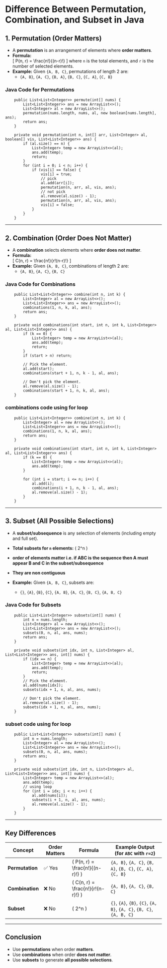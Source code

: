# Difference Between Permutation, Combination, and Subset in Java

## **1. Permutation (Order Matters)**
- A **permutation** is an arrangement of elements where **order matters**.
- **Formula:**  
  \[
  P(n, r) = \frac{n!}{(n-r)!}
  \]
  where `n` is the total elements, and `r` is the number of selected elements.
- **Example:** Given `{A, B, C}`, permutations of length 2 are:
  - `{A, B}`, `{A, C}`, `{B, A}`, `{B, C}`, `{C, A}`, `{C, B}`

### **Java Code for Permutations**
```
    public List<List<Integer>> permute(int[] nums) {
        List<List<Integer>> ans = new ArrayList<>();
        List<Integer> al = new ArrayList<>();
        permutation(nums.length, nums, al, new boolean[nums.length], ans);
        return ans;
    }

    private void permutation(int n, int[] arr, List<Integer> al, boolean[] vis, List<List<Integer>> ans) {
        if (al.size() == n) {
            List<Integer> temp = new ArrayList<>(al);
            ans.add(temp);
            return;
        }
        for (int i = 0; i < n; i++) {
            if (vis[i] == false) {
                vis[i] = true;
                // pick
                al.add(arr[i]);
                permutation(n, arr, al, vis, ans);
                // not pick
                al.remove(al.size() - 1);
                permutation(n, arr, al, vis, ans);
                vis[i] = false;
            }
        }
    }
```
---

## **2. Combination (Order Does Not Matter)**
- A **combination** selects elements where **order does not matter**.
- **Formula:**  
  \[
  C(n, r) = \frac{n!}{r!(n-r)!}
  \]
- **Example:** Given `{A, B, C}`, combinations of length 2 are:
  - `{A, B}`, `{A, C}`, `{B, C}`

### **Java Code for Combinations**
```
    public List<List<Integer>> combine(int n, int k) {
        List<Integer> al = new ArrayList<>();
        List<List<Integer>> ans = new ArrayList<>();
        combinations(1, n, k, al, ans);
        return ans;
    }

    private void combinations(int start, int n, int k, List<Integer> al, List<List<Integer>> ans) {
        if (k == 0) {
            List<Integer> temp = new ArrayList<>(al);
            ans.add(temp);
            return;
        }
        if (start > n) return;

        // Pick the element.
        al.add(start);
        combinations(start + 1, n, k - 1, al, ans);

        // Don't pick the element.
        al.remove(al.size() - 1);
        combinations(start + 1, n, k, al, ans);
    }
```

### **combinations code using for loop**

```
    public List<List<Integer>> combine(int n, int k) {
        List<Integer> al = new ArrayList<>();
        List<List<Integer>> ans = new ArrayList<>();
        combinations(1, n, k, al, ans);
        return ans;
    }

    private void combinations(int start, int n, int k, List<Integer> al, List<List<Integer>> ans) {
        if (k == 0) {
            List<Integer> temp = new ArrayList<>(al);
            ans.add(temp);
        }

        for (int i = start; i <= n; i++) {
            al.add(i);
            combinations(i + 1, n, k - 1, al, ans);
            al.remove(al.size() - 1);
        }
    }
```
---

## **3. Subset (All Possible Selections)**
- A **subset/subsequence** is any selection of elements (including empty and full set).
- **Total subsets for `n` elements:** \( 2^n \)
- **order of elements matter i.e. if ABC is the sequence then A must appear B and C in the subset/subsequence**
- **They are non contiguous** 

- **Example:** Given `{A, B, C}`, subsets are:
  - `{}`, `{A}`, `{B}`, `{C}`, `{A, B}`, `{A, C}`, `{B, C}`, `{A, B, C}`

### **Java Code for Subsets**
```
    public List<List<Integer>> subsets(int[] nums) {
        int n = nums.length;
        List<Integer> al = new ArrayList<>();
        List<List<Integer>> ans = new ArrayList<>();
        subsets(0, n, al, ans, nums);
        return ans;
    }

    private void subsets(int idx, int n, List<Integer> al, List<List<Integer>> ans, int[] nums) {
        if (idx == n) {
            List<Integer> temp = new ArrayList<>(al);
            ans.add(temp);
            return;
        }
        // Pick the element.
        al.add(nums[idx]);
        subsets(idx + 1, n, al, ans, nums);

        // Don't pick the element.
        al.remove(al.size() - 1);
        subsets(idx + 1, n, al, ans, nums);
    }
```

### **subset code using for loop**

```
    public List<List<Integer>> subsets(int[] nums) {
        int n = nums.length;
        List<Integer> al = new ArrayList<>();
        List<List<Integer>> ans = new ArrayList<>();
        subsets(0, n, al, ans, nums);
        return ans;
    }

    private void subsets(int idx, int n, List<Integer> al, List<List<Integer>> ans, int[] nums) {
        List<Integer> temp = new ArrayList<>(al);
        ans.add(temp);
        // using loop
        for (int i = idx; i < n; i++) {
            al.add(nums[i]);
            subsets(i + 1, n, al, ans, nums);
            al.remove(al.size() - 1);
        }
    }
```

-----------------------------------------------------------------------------------------------------------
## **Key Differences**
| Concept      | Order Matters | Formula                          | Example Output (for `ABC` with `r=2`) |
|-------------|--------------|--------------------------------|--------------------------------|
| **Permutation** | ✅ Yes        | \( P(n, r) = \frac{n!}{(n-r)!} \) | `{A, B}`, `{A, C}`, `{B, A}`, `{B, C}`, `{C, A}`, `{C, B}` |
| **Combination** | ❌ No        | \( C(n, r) = \frac{n!}{r!(n-r)!} \) | `{A, B}`, `{A, C}`, `{B, C}` |
| **Subset**    | ❌ No        | \( 2^n \)                      | `{}`, `{A}`, `{B}`, `{C}`, `{A, B}`, `{A, C}`, `{B, C}`, `{A, B, C}` |

---

## **Conclusion**
- Use **permutations** when order **matters**.
- Use **combinations** when order **does not matter**.
- Use **subsets** to generate **all possible selections**.
